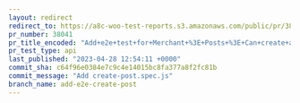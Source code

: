 ```yaml
---
layout: redirect
redirect_to: https://a8c-woo-test-reports.s3.amazonaws.com/public/pr/38041/api/index.html
pr_number: 38041
pr_title_encoded: "Add+e2e+test+for+Merchant+%3E+Posts+%3E+Can+create+a+new+post"
pr_test_type: api
last_published: "2023-04-28 12:54:11 +0000"
commit_sha: c64f96e0384e7c9c4e14015bc8fa377a8f2fc81b
commit_message: "Add create-post.spec.js"
branch_name: add-e2e-create-post
---
```

